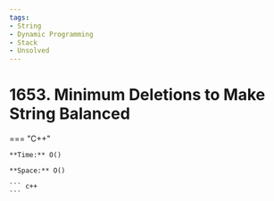 ```yaml
---
tags:
- String
- Dynamic Programming
- Stack
- Unsolved
---
```



# 1653. Minimum Deletions to Make String Balanced

=== "C++"

    **Time:** O()

    **Space:** O()

    ``` c++
    ```